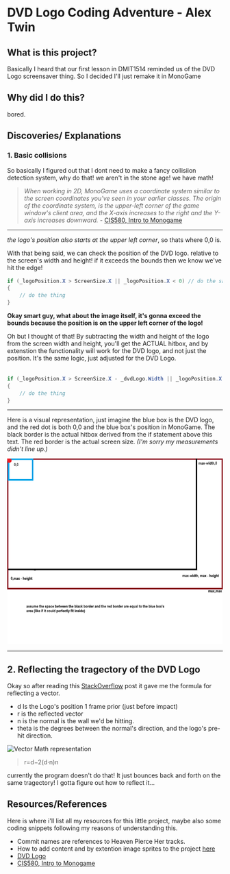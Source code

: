 # DVD Logo Coding Adventure - Alex Twin

## What is this project?

Basically I heard that our first lesson in DMIT1514 reminded us of the DVD Logo screensaver thing. So I decided I'll just remake it in MonoGame

## Why did I do this?

bored.

## Discoveries/ Explanations

### 1. Basic collisions

So basically I figured out that I dont need to make a fancy collisiion detection system, why do that! we aren't in the stone age! we have math!

> *When working in 2D, MonoGame uses a coordinate system similar to the screen coordinates you've seen in your earlier classes. The origin of the coordinate system, is the upper-left corner of the game window's client area, and the X-axis increases to the right and the Y-axis increases downward.* - [CIS580, Intro to Monogame](https://textbooks.cs.ksu.edu/cis580/01-intro-to-monogame/03-the-game-window/index.html#:~:text=When%20working%20in%202D%2C%20MonoGame,the%20Y-axis%20increases%20downward.)

---
*the logo's position also starts at the upper left corner*, so thats where 0,0 is.

With that being said, we can check the position of the DVD logo. relative to the screen's width and height! if it exceeds the bounds then we know we've hit the edge!

```cs
if (_logoPosition.X > ScreenSize.X || _logoPosition.X < 0) // do the same with the y axis
{
    // do the thing
}
```

**Okay smart guy, what about the image itself, it's gonna exceed the bounds because the position is on the upper left corner of the logo!**

Oh but I thought of that! By subtracting the width and height of the logo from the screen width and height, you'll get the ACTUAL hitbox, and by extenstion the functionality will work for the DVD logo, and not just the position. It's the same logic, just adjusted for the DVD Logo.

```cs

if (_logoPosition.X > ScreenSize.X - _dvdLogo.Width || _logoPosition.X < 0 || _logoPosition.Y > ScreenSize.Y - _dvdLogo.Height || _logoPosition.Y < 0)
{
    // do the thing
}

```
---
Here is a visual representation, just imagine the blue box is the DVD logo, and the red dot is both 0,0 and the blue box's position in MonoGame. The black border is the actual hitbox derived from the if statement above this text. The red border is the actual screen size. *(I'm sorry my measurements didn't line up.)*

![Explaining how it works with visual aid](https://github.com/AlexTwinNAIT/DVDLogo/blob/main/content/CallmeDonTheWayIBeMSPainting.png)

---

## 2. Reflecting the tragectory of the DVD Logo

Okay so after reading this [StackOverflow](https://math.stackexchange.com/questions/13261/how-to-get-a-reflection-vector) post it gave me the formula for reflecting a vector.

- d Is the Logo's position 1 frame prior (just before impact)
- r is the reflected vector
- n is the normal is the wall we'd be hitting.
- theta is the degrees between the normal's direction, and the logo's pre-hit direction.

![Vector Math representation](https://i.stack.imgur.com/IQa15.png)

>   r=d−2(d⋅n)n


currently the program doesn't do that! It just bounces back and forth on the same tragectory! I gotta figure out how to reflect it...



## Resources/References

Here is where i'll list all my resources for this little project, maybe also some coding snippets following my reasons of understanding this.
- Commit names are references to Heaven Pierce Her tracks.
- How to add content and by extention image sprites to the project [here](https://docs.MonoGame.net/articles/getting_started/4_adding_content.html)
- [DVD Logo](https://freebiesupply.com/logos/dvd-logo/)
- [CIS580, Intro to Monogame](https://textbooks.cs.ksu.edu/cis580/01-intro-to-monogame/03-the-game-window/index.html#:~:text=When%20working%20in%202D%2C%20MonoGame,the%20Y-axis%20increases%20downward.)
